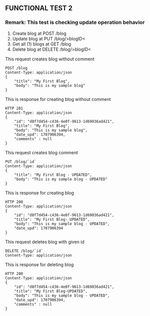 ## FUNCTIONAL TEST 2
### Remark: This test is checking update operation behavior
1) Create blog at POST /blog
2) Update  blog at PUT /blog/>blogID<
3) Get all (1) blogs at GET /blog
4) Delete blog at DELETE /blog/>blogID<


This request creates blog without comment
```docassertrequest
POST /blog
Content-Type: application/json
{
    "title": "My First Blog",
    "body": "This is my sample blog"
}
```

This is response for creating blog without comment
```docassertresponse
HTTP 201
Content-Type: application/json
{
    "id": "d8f7d454-c436-4e0f-9613-1d69036ad421",
    "title": "My First Blog",
    "body": "This is my sample blog",
    "date_upd": 1707906394,
    "comments" : null
}
```
[ignore]: # ($.id)
[ignore]: # ($.date_upd)
[let id]: # ($.id)



This request creates blog comment
```docassertrequest
PUT /blog/`id`
Content-Type: application/json
{
    "title": "My First Blog - UPDATED",
    "body": "This is my sample blog - UPDATED"
}
```

This is response for creating blog
```docassertresponse
HTTP 200
Content-Type: application/json
{
    "id": "d8f7d454-c436-4e0f-9613-1d69036ad421",
    "title": "My First Blog- UPDATED",
    "body": "This is my sample blog - UPDATED",
    "date_upd": 1707906394
}
```
[ignore]: # ($.id)
[ignore]: # ($.date_upd)
[ignore]: # ($.comments)


This request deletes blog with given id
```docassertrequest
DELETE /blog/`id`
Content-Type: application/json
```

This is response for deleting blog
```docassertresponse
HTTP 200
Content-Type: application/json
{
    "id": "d8f7d454-c436-4e0f-9613-1d69036ad421",
    "title": "My First Blog-UPDATED",
    "body": "This is my sample blog - UPDATED",
    "date_upd": 1707906394,
    "comments" : null
}
```
[ignore]: # ($.id)
[ignore]: # ($.date_upd)
[ignore]: # ($.comments)

